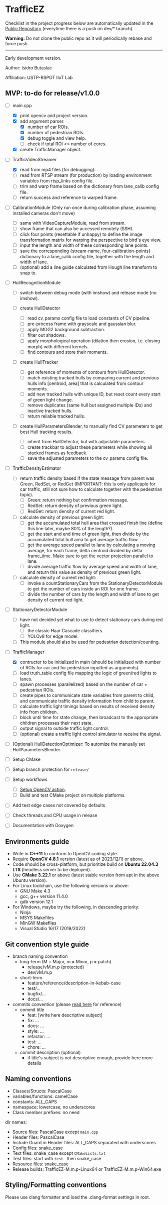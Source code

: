 # TrafficEZ

Checklist in the project progress below are automatically updated in the [Public Repository](https://github.com/sid410/TrafficEZ-Updates) (everytime there is a push on dev/\* branch).

**Warning:** Do not clone the public repo as it will periodically rebase and force push.

---

Early development version.

Author: Isidro Butaslac

Affiliation: USTP-RSPOT IIoT Lab

## MVP: to-do for release/v1.0.0

- [ ] main.cpp

  - [x] print opencv and project version.
  - [x] add argument parser.
    - [x] number of car ROIs.
    - [x] number of pedestrian ROIs.
    - [x] debug toggle and view help.
    - [ ] check if total ROI <= number of cores.
  - [x] create TrafficManager object.

- [ ] TrafficVideoStreamer

  - [x] read from mp4 files (for debugging).
  - [ ] read from RTSP stream (for production) by loading environment variables from rtsp_links config file.
  - [ ] trim and warp frame based on the dictionary from lane_calib config file.
  - [ ] return success and reference to warped frame.

- [ ] CalibrationModule (Only run once during calibration phase, assuming installed cameras don't move)

  - [ ] same with VideoCaptureModule, read from stream.
  - [ ] show frame that can also be accessed remotely (SSH).
  - [ ] click four points (resettable if unhappy) to define the image transformation matrix for warping the perspective to bird's eye view.
  - [ ] input the length and width of these corresponding lane points.
  - [ ] save the corresponding {stream-name, four-calibration-points} dictionary to a lane_calib config file, together with the length and width of lane.
  - [ ] (optional) add a line guide calculated from Hough line transform to snap to.

- [ ] HullRecognitionModule

  - [ ] switch between debug mode (with imshow) and release mode (no imshow).

  - [ ] create HullDetector

    - [ ] read cv_params config file to load constants of CV pipeline.
    - [ ] pre-process frame with grayscale and gaussian blur.
    - [ ] apply MOG2 background subtraction.
    - [ ] filter out shadows.
    - [ ] apply morphological operation (dilation then erosion, i.e. closing morph) with different kernels.
    - [ ] find contours and store their moments.

  - [ ] create HullTracker

    - [ ] get reference of moments of contours from HullDetector.
    - [ ] match existing tracked hulls by comparing current and previous hulls info [centroid, area] that is calculated from contour moments.
    - [ ] add new tracked hulls with unique ID, but reset count every start of green light change.
    - [ ] remove duplicates (same hull but assigned multiple IDs) and inactive tracked hulls.
    - [ ] return reliable tracked hulls.

  - [ ] create HullParametersBlender, to manually find CV parameters to get best Hull tracking results.
    - [ ] inherit from HullDetector, but with adjustable parameters.
    - [ ] create trackbar to adjust these parameters while showing all stacked frames as feedback.
    - [ ] save the adjusted parameters to the cv_params config file.

- [ ] TrafficDensityEstimator

  - [ ] return traffic density based if the state message from parent was Green, RedSet, or RedGet (IMPORTANT: this is only applicaple for car traffic, still not sure how to calculate together with the pedestrian topic).
    - [ ] Green: return nothing but confirmation message.
    - [ ] RedSet: return density of previous green light.
    - [ ] RedGet: return density of current red light.
  - [ ] calculate density of previous green light:
    - [ ] get the accumulated total hull area that crossed finish line (define this line later, maybe 80% of the length?).
    - [ ] get the start and end time of green light, then divide by the accumulated total hull area to get average traffic flow.
    - [ ] get the average speed parallel to lane by calculating a moving average, for each frame, delta centroid divided by delta frame_time. Make sure to get the vector projection parallel to lane.
    - [ ] divide average traffic flow by average speed and width of lane, and return this value as density of previous green light.
  - [ ] calculate density of current red light:
    - [ ] invoke a countStationaryCars from the StationaryDetectorModule to get the number of cars inside an ROI for one frame.
    - [ ] divide the number of cars by the length and width of lane to get density of current red light.

- [ ] StationaryDetectorModule

  - [ ] have not decided yet what to use to detect stationary cars during red light.
    - [ ] the classic Haar Cascade classifiers.
    - [ ] YOLOv8 for edge model.
  - [ ] This module should also be used for pedestrian detection/counting.

- [ ] TrafficManager

  - [x] contructor to be initialized in main (should be initialized with number of ROIs for car and for pedestrian inputted as arguments).
  - [ ] load truth_table config file mapping the logic of green/red lights to lanes.
  - [ ] spawn processes (parallelized) based on the number of car + pedestrian ROIs.
  - [ ] create pipes to communicate state variables from parent to child, and communicate traffic density information from child to parent.
  - [ ] calculate traffic light timings based on results of received density info from children.
  - [ ] block until time for state change, then broadcast to the appropriate children processes their next state.
  - [ ] output signal to outside traffic light control.
  - [ ] (optional) create a traffic light control simulator to receive the signal.

- [ ] (Optional) HullDetectionOptimizer: To automize the manually set HullParametersBlender.

- [ ] Setup CMake
- [ ] Setup branch protection for `release/`

- [ ] Setup workflows

  - [ ] [Setup OpenCV action](https://github.com/Dovyski/setup-opencv-action).
  - [ ] Build and test CMake project on multiple platforms.

- [ ] Add test edge cases not covered by defaults
- [ ] Check threads and CPU usage in release
- [ ] Documentation with Doxygen

## Environments guide

- Write in **C++11** to conform to OpenCV coding style.
- Require **OpenCV 4.8.1** version (latest as of 2023/12/1) or above.
- Code should be cross-platform, but prioritize build on **Ubuntu 22.04.3 LTS** (headless server to be deployed).
- Use **CMake 3.22.1** or above (latest stable version from apt in the above Ubuntu version).
- For Linux toolchain, use the following versions or above:
  - GNU Make 4.3
  - gcc, g++ version 11.4.0
  - gdb version 12.1
- For Windows, maybe try the following, in descending priority:
  - Ninja
  - MSYS Makefiles
  - MinGW Makefiles
  - Visual Studio 16/17 (2019/2022)

## Git convention style guide

- branch naming convention
  - long-term (M = Major, m = Minor, p = patch)
    - release/vM.m.p (protected)
    - dev/vM.m.p
  - short-term
    - feature/reference/description-in-kebab-case
    - test/...
    - bugfix/...
    - docs/...
- commits convention (please [read here](https://medium.com/@naandalist/creating-a-git-commit-message-convention-for-your-team-acb4b3edfc44) for reference)
  - commit title
    - feat: [write here descriptive subject]
    - fix: ...
    - docs: ...
    - style: ...
    - refactor: ...
    - test: ...
    - chore: ...
  - commit description (optional)
    - if title's subject is not descriptive enough, provide here more details

## Naming conventions

- Classes/Structs: PascalCase
- variables/functions: camelCase
- constants: ALL_CAPS
- namespace: lowercase, no underscores
- Class member prefixes: no need

dir names:

- Source files: PascalCase except `main.cpp`
- Header files: PascalCase
- Include Guard in Header files: ALL_CAPS separated with underscores
- Config files: snake_case
- Text files: snake_case except `CMakeLists.txt`
- Test files: start with `test_` then snake_case
- Resource files: snake_case
- Release builds: TrafficEZ-M.m.p-Linux64 or TrafficEZ-M.m.p-Win64.exe

## Styling/Formatting conventions

Please use clang formatter and load the .clang-format settings in root.
